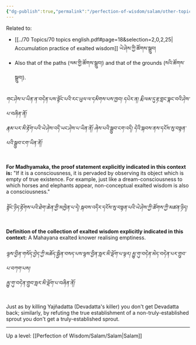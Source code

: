```yaml
---
{"dg-publish":true,"permalink":"/perfection-of-wisdom/salam/other-topics-in-this-context/"}
---
```


Related to:
- [[../70 Topics/70 topics english.pdf#page=18&selection=2,0,2,25| Accumulation practice of exalted wisdom]] ཡེ་ཤེས་ཀྱི་ཚོགས་སྒྲུབ།
- Also that of the paths (ལམ་གྱི་ཚོགས་སྒྲུབ།) and that of the grounds (སའི་ཚོགས་སྒྲུབ།).

###### གང་ཤེས་པ་ཡིན་ན་བདེན་པས་སྟོང་པའི་རང་ཡུལ་ལ་དམིགས་པས་ཁྱབ། དཔེར་ན། རྨི་ལམ་དུ་རྟ་གླང་སྣང་བའི་ཤེས་པ་བཞིན་ནོ།<br>རྣམ་པར་མི་རྟོག་པའི་ཡེ་ཤེས་འདི་ཡང་ཤེས་པ་ཡིན་ནོ། ཞེས་པའི་སྒྲུབ་ངག་འདི། དེའི་སྐབས་ནས་དངོས་སུ་བསྟན་པའི་སྒྲུབ་ངག་ཡིན་ནོ།
**For Madhyamaka, the proof statement explicitly indicated in this context is:** "If it is a consciousness, it is pervaded by observing its object which is empty of true existence. For example, just like a dream-consciousness to which horses and elephants appear, non-conceptual exalted wisdom is also a consciousness."

###### སྟོང་ཉིད་རྟོགས་པའི་ཐེག་ཆེན་གྱི་མཁྱེན་པ་དེ། སྐབས་འདིར་དངོས་སུ་བསྟན་པའི་ཡེ་ཤེས་ཀྱི་ཚོགས་ཀྱི་མཚན་ཉིད།
**Definition of the collection of exalted wisdom explicitly indicated in this context:** A Mahayana exalted knower realising emptiness.

###### ལྷས་བྱིན་གསོད་བྱེད་ཀྱི་མཆོད་སྦྱིན་བསད་པས་ལྷས་བྱིན་སླར་མི་ལྡོག་པ་ལྟར། མྱུ་གུ་བདེན་མེད་བདེན་པར་གྲུབ་པ་བཀག་པས།<br>མྱུ་གུ་བདེན་གྲུབ་སླར་མི་ལྡོག་པ་བཞིན་ནོ།
Just as by killing Yajñadatta (Devadatta's killer) you don't get Devadatta back; similarly, by refuting the true establishment of a non-truly-established sprout you don't get a truly-established sprout.

---
Up a level: [[Perfection of Wisdom/Salam/Salam\|Salam]]